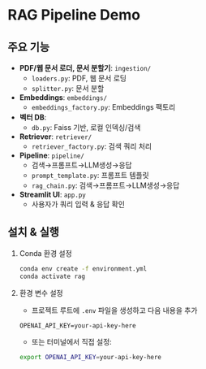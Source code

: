 # RAG Pipeline Demo


## 주요 기능
- **PDF/웹 문서 로더, 문서 분할기**: `ingestion/`
  - `loaders.py`: PDF, 웹 문서 로딩
  - `splitter.py`: 문서 분할
- **Embeddings**: `embeddings/`
  - `embeddings_factory.py`: Embeddings 팩토리
- **벡터 DB**: 
  - `db.py`: Faiss 기반, 로컬 인덱싱/검색
- **Retriever**: `retriever/`
  - `retriever_factory.py`: 검색 쿼리 처리
- **Pipeline**: `pipeline/`
  - 검색→프롬프트→LLM생성→응답
  - `prompt_template.py`: 프롬프트 템플릿
  - `rag_chain.py`: 검색→프롬프트→LLM생성→응답
- **Streamlit UI**: `app.py`
  - 사용자가 쿼리 입력 & 응답 확인

## 설치 & 실행
1. Conda 환경 설정
   ```bash
   conda env create -f environment.yml
   conda activate rag
   ```

2. 환경 변수 설정
   - 프로젝트 루트에 `.env` 파일을 생성하고 다음 내용을 추가
   ```
   OPENAI_API_KEY=your-api-key-here
   ```
   - 또는 터미널에서 직접 설정:
   ```bash
   export OPENAI_API_KEY=your-api-key-here
   ```
